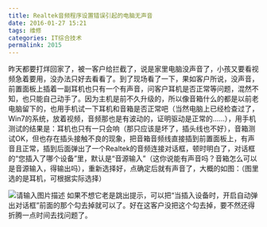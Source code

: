 ```yaml
---
title: Realtek音频程序设置错误引起的电脑无声音
date: 2016-01-27 15:21
tags: 维修
categories: IT综合技术
permalink: 2015
---
```


昨天都要打烊回家了，被一客户给拦截了，说是家里电脑没声音了，小孩又要看视频急着要用，没办法只好去看看了。到了现场看了一下，果如客户所说，没声音，前置面板上插着一副耳机也只有一个有声音，问客户耳机是否正常等问题，混然不知，也只能自己动手了。因为主机是前不久升级的，所以像音箱什么的都是以前老电脑留下的，也用手机试一下耳机和音箱是否正常吧（当然电脑上已经检查过了，Win7的系统，放着视频，音频那也是有波动的，证明驱动是正常的……），用手机测试的结果是：耳机也只有一只会响（那只应该是坏了，插头线也不好），音箱测试OK，但也存在插头接触不良的现象，把音箱音频线直接插到前置面板上，有声音且正常，插到后面弹出了一个Realtek的音频连接对话框，<!--more-->顿时明白了，对话框的“您插入了哪个设备”里，默认是“音源输入”（这你说能有声音吗？音箱怎么可以是音源输入，得输出吗），重新选择好，点确定后就有声音了，大概的如图：（图里选的是耳机，可根据实际选择）


<!--more-->

![请输入图片描述][1]
如果不想它老是跳出提示，可以把“当插入设备时，开启自动弹出对话框”前面的那个勾去掉就可以了。好在这客户没把这个勾去掉，要不然还得折腾一点时间去找问题了。



  [1]: https://cdn.uu126.cn/wp-content/uploads/2016/01/20160127fe3.png